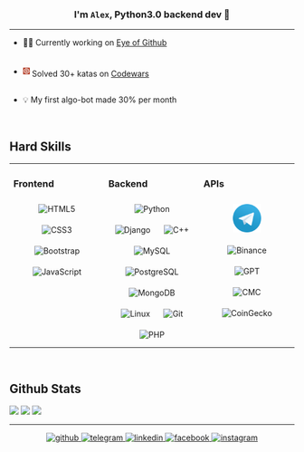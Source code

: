 ### <div align="center">I'm `Alex`, Python3.0 backend dev 🐍</div>
---
- 👨‍💻 Currently working on [Eye of Github](https://github.com/Segfaul/EyeOfGithub)   

- <div style='display:flex; align-items: center; margin-bottom:15px'><img src="https://github.com/codewars/branding/blob/master/logo.png?raw=true" style="width:2.5%"></img><p style="padding-top:10px; padding-left: 4px;">Solved 30+ katas on  <a href="https://www.codewars.com/users/Featrz">Codewars</a></p></div>

- 💡 My first algo-bot made 30% per month

<br/>

## Hard Skills
<table><tr><td valign="top" width="33%">

### Frontend  
<div align="center">    
<img style="margin: 10px" src="https://upload.wikimedia.org/wikipedia/commons/thumb/6/61/HTML5_logo_and_wordmark.svg/2048px-HTML5_logo_and_wordmark.svg.png" alt="HTML5" height="50" />  
<img style="margin: 10px" src="https://upload.wikimedia.org/wikipedia/commons/thumb/d/d5/CSS3_logo_and_wordmark.svg/1200px-CSS3_logo_and_wordmark.svg.png" alt="CSS3" height="50" />  
<img style="margin: 10px" src="https://cdn.worldvectorlogo.com/logos/bootstrap-4.svg" alt="Bootstrap" height="43" /> 

<img style="margin: 10px" src="https://upload.wikimedia.org/wikipedia/commons/thumb/9/99/Unofficial_JavaScript_logo_2.svg/2048px-Unofficial_JavaScript_logo_2.svg.png" alt="JavaScript" height="50" />    
</div></td><td valign="top" width="33%">

### Backend  
<div align="center">    
<img style="margin: 10px" src="https://upload.wikimedia.org/wikipedia/commons/thumb/c/c3/Python-logo-notext.svg/800px-Python-logo-notext.svg.png" alt="Python" height="50" /> 
<img style="margin: 10px" src="https://www.djangoproject.com/m/img/logos/django-logo-negative.png" alt="Django" height="35" />   
<img style="margin: 10px" src="https://upload.wikimedia.org/wikipedia/commons/thumb/1/18/ISO_C%2B%2B_Logo.svg/1822px-ISO_C%2B%2B_Logo.svg.png" alt="C++" height="50" />  

<img style="margin: 10px" src="https://icons.iconarchive.com/icons/papirus-team/papirus-apps/512/mysql-workbench-icon.png" alt="MySQL" height="50" /> 
<img style="margin: 10px" src="https://upload.wikimedia.org/wikipedia/commons/thumb/2/29/Postgresql_elephant.svg/1985px-Postgresql_elephant.svg.png" alt="PostgreSQL" height="50" /> 
<img style="margin: 10px" src="https://cdn.icon-icons.com/icons2/2415/PNG/512/mongodb_original_logo_icon_146424.png" alt="MongoDB" height="50" />  

<img style="margin: 10px" src="https://upload.wikimedia.org/wikipedia/commons/thumb/3/35/Tux.svg/1200px-Tux.svg.png" alt="Linux" height="50" />  
<img style="margin: 10px" src="https://upload.wikimedia.org/wikipedia/commons/thumb/3/3f/Git_icon.svg/2048px-Git_icon.svg.png" alt="Git" height="50" />  
<img style="margin: 10px" src="https://upload.wikimedia.org/wikipedia/commons/thumb/2/27/PHP-logo.svg/2560px-PHP-logo.svg.png" alt="PHP" height="33" /> 

</div></td><td valign="top" width="33%">

### APIs  
<div align="center">  
<img style="margin: 10px" src="https://raw.githubusercontent.com/github/explore/80688e429a7d4ef2fca1e82350fe8e3517d3494d/topics/telegram/telegram.png" alt="Telegram" height="50" />  
<img style="margin: 10px" src="https://upload.wikimedia.org/wikipedia/commons/5/57/Binance_Logo.png" alt="Binance" height="50" />  
<img style="margin: 10px" src="https://upload.wikimedia.org/wikipedia/commons/thumb/0/04/ChatGPT_logo.svg/1024px-ChatGPT_logo.svg.png" alt="GPT" height="50" /> 
<br>
<img style="margin: 10px" src="https://seeklogo.com/images/C/coinmarketcap-logo-064D167A0E-seeklogo.com.png" alt="CMC" height="50" />  
<img style="margin: 10px" src="https://static.coingecko.com/s/thumbnail-d5a7c1de76b4bc1332e48227dc1d1582c2c92721b5552aae76664eecb68345c9.png" alt="CoinGecko" height="50" />  
</div></td></tr></table>  

<br/>  

## Github Stats  
![](http://github-profile-summary-cards.vercel.app/api/cards/profile-details?username=Segfaul&theme=noctis_minimus)
![](http://github-profile-summary-cards.vercel.app/api/cards/repos-per-language?username=Segfaul&theme=noctis_minimus)
![](http://github-profile-summary-cards.vercel.app/api/cards/most-commit-language?username=Segfaul&theme=noctis_minimus)
<br/>
___
<div align="center">
<a href="https://github.com/segfaul" target="_blank">
<img src=https://img.shields.io/badge/github-%2324292e.svg?&style=for-the-badge&logo=github&logoColor=white alt=github style="margin-bottom: 5px;" />
</a>
<a href="https://t.me/percoit" target="_blank">
<img src=https://img.shields.io/badge/-telegram-blue?&style=for-the-badge&logo=telegram&logoColor=white alt=telegram style="margin-bottom: 5px;" />
</a>
<a href="https://linkedin.com/in/" target="_blank">
<img src=https://img.shields.io/badge/linkedin-%231E77B5.svg?&style=for-the-badge&logo=linkedin&logoColor=white alt=linkedin style="margin-bottom: 5px;" />
</a>

<a href="https://www.codewars.com/users/Featrz" target="_blank">
<img src=https://img.shields.io/badge/-codewars-red?&style=for-the-badge&logo=codewars&logoColor=white alt=facebook style="margin-bottom: 5px;" />
</a>
<a href="https://leetcode.com/Segfaul/" target="_blank">
<img src=https://img.shields.io/badge/-leetcode-grey?&style=for-the-badge&logo=leetcode&logoColor=white alt=instagram style="margin-bottom: 5px;" />
</a>  
</div>  
<br/>

